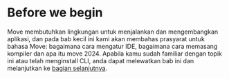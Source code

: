 # Before we begin

Move membutuhkan lingkungan untuk menjalankan dan mengembangkan aplikasi, dan pada bab kecil ini kami akan membahas prasyarat untuk bahasa Move: bagaimana cara mengatur IDE, bagaimana cara memasang kompiler dan apa itu move 2024. Apabila kamu sudah familiar dengan topik ini atau telah menginstall CLI, anda dapat melewatkan bab ini dan melanjutkan ke [bagian selanjutnya](../your-first-move/hello-world.md).

